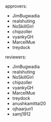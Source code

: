 approvers:
- JimBugwadia
- realshuting
- NoSkillGirl
- chipzoller
- vyankyGH
- MarcelMue
- treydock

reviewers:
- JimBugwadia
- realshuting
- NoSkillGirl
- chipzoller
- vyankyGH
- MarcelMue
- treydock
- anushkamittal20
- ojhaarjun1
- samj1912
